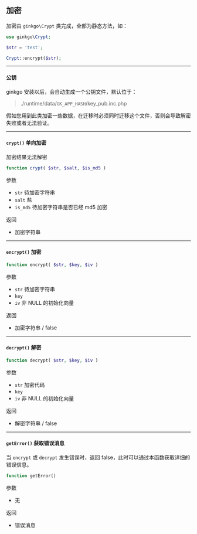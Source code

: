 ## 加密

加密由 `ginkgo\Crypt` 类完成，全部为静态方法，如：

``` php
use ginkgo\Crypt;

$str = 'test';

Crypt::encrypt($str);
```
----------

#### 公钥

ginkgo 安装以后，会自动生成一个公钥文件，默认位于：

> ./runtime/data/`GK_APP_HASH`/key_pub.inc.php

假如您用到此类加密一些数据，在迁移时必须同时迁移这个文件，否则会导致解密失败或者无法验证。

----------

#### `crypt()` 单向加密

加密结果无法解密

``` php
function crypt( $str, $salt, $is_md5 )
```

参数

* `str` 待加密字符串
* `salt` 盐
* `is_md5` 待加密字符串是否已经 md5 加密

返回

* 加密字符串

----------

#### `encrypt()` 加密

``` php
function encrypt( $str, $key, $iv )
```

参数

* `str` 待加密字符串
* `key`
* `iv` 非 NULL 的初始化向量

返回

* 加密字符串 / false

----------

#### `decrypt()` 解密

``` php
function decrypt( $str, $key, $iv )
```

参数

* `str` 加密代码
* `key`
* `iv` 非 NULL 的初始化向量

返回

* 解密字符串 / false

----------

#### `getError()` 获取错误消息

当 `encrypt` 或 `decrypt` 发生错误时，返回 false，此时可以通过本函数获取详细的错误信息。

``` php
function getError()
```

参数

* 无

返回

* 错误消息
